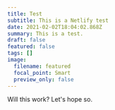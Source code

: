 ```yaml
---
title: Test
subtitle: This is a Netlify test
date: 2021-02-02T18:04:02.868Z
summary: This is a test.
draft: false
featured: false
tags: []
image:
  filename: featured
  focal_point: Smart
  preview_only: false
---
```

Will this work? Let's hope so.